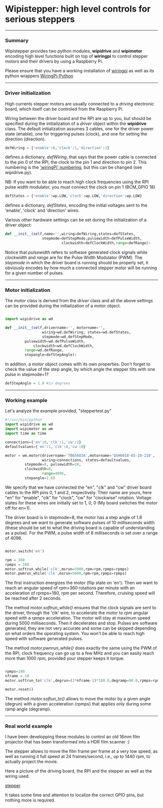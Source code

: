# Wipistepper: high level controls for serious steppers

---

### Summary

Wipistepper provides two python modules, **wipidrive** and
**wipimotor** encoding high level functions built on top of **wiringpi**
to control stepper motors and their drivers by using a Raspberry Pi.

Please ensure that you have a working installation of
[wiringpi](http://wiringpi.com/) as well as its python wrappers [WiringPi-Python](https://github.com/WiringPi/WiringPi-Python)

---

### Driver initialization

High currents stepper motors are usually connected to a *driving*
electronic board, which itself can be controled from the Raspberry
Pi.

Wiring between the driver board and the RPI are up to you, but should
be specified during the initialization of a *driver* object within the
**wipidrive** class. The default initialization assumes 3 cables, one
for the driver power state (enable), one for triggering pulses
(clock), and one for setting the direction (direction).

```python
defWiring = {'enable':0,'clock':1,'direction':2}
```

defines a dictionary, *defWiring*, that says that the power cable is
connected to the pin 0 of the RPI, the clock to the pin 1 and
direction to pin 2. This numbering is the ['wiringPi'
numbering](http://wiringpi.com/pins), but this can be changed (see
wipidrive.py).

NB: If you want to be able to reach high clock frequencies using the
    RPI pulse width modulator, you must connect the clock on pin 1 (BCM_GPIO 18)

```python
defStates = {'enable':wp.LOW,'clock':wp.LOW,'direction':wp.LOW}
```

defines a dictionary, *defStates*, encoding the initial voltages sent
to the 'enable', 'clock' and 'direction' wires.

Various other hardware settings can be set during the initialization
of a driver object:

```python
def __init__(self,name='',wiring=defWiring,states=defStates,
                 stepmode=defStepMode,pulsewidth=defPulseWidth,
		                  clockwidth=defClockWidth,range=defRange):
```				  

Notice that *pulsewidth* refers to software generated clock signals
while *clockwidth* and *range* are for the Pulse Width Modulator
(PWM). The *stepmode* in which the driver board is running should be
properly set, it obviously encodes by how much a connected stepper
motor will be running for a given number of pulses.

---

### Motor initialization

The *motor* class is derived from the *driver* class and all the above
settings can be provided during the initialization of a motor object.

```python

import wipidrive as wd

def __init__(self,drivername='', motorname='',
                 wiring=wd.defWiring, states=wd.defStates,
                 stepmode=wd.defStepMode,
		 pulsewidth=wd.defPulseWidth,
	         clockwidth=wd.defClockWidth,
		 range=wd.defRange,
		 stepangle=defStepAngle):
```

In addition, a *motor* object comes with its own properties. Don't
forget to check the value of the step angle, by which angle the stepper
tilts with one pulse in stepmode=1?

```python
defStepAngle = 1.8 #in degrees
```

---

### Working example

Let's analyze the example provided, "steppertest.py"

```python
#!/usr/bin/python
import wipidrive as wd
import wipimotor as wm
import time as time

connections={'en':0,'clk':1,'cw':2}
defaultvalues={'en':1,'clk':0,'cw':0}

motor = wm.motor(drivername='TB65603A',motorname='QSH6018-65-28-210',
                 wiring=connections, states=defaultvalues,
		 stepmode=8, pulsewidth=10,
		 clockwidth=8,
                 range=4096,
		 stepangle=1.8)

```

We specify that we have connected the "en", "clk" and "cw" driver
board cables to the RPI pins 0, 1 and 2, respectively. Their name are
yours, here "en" for "enable", "clk" for "clock", "cw" for "clockwise"
rotation. Voltage states for these wires are initially set to 1,
0, 0 (My board switches the motor off for en=1).

The driver board is in stepmode=8, the motor has a step angle of 1.8
degrees and we want to generate software pulses of 10 milliseconds
width (these should be set to what the driving board is capable of
understanding as a pulse). For the PWM, a pulse width of 8
milliseconds is set over a range of 4096.


```python

motor.switch('en')

rpm = 360
rpmps = 180
motor.softrun_while('clk',msrun=5000,rpm=rpm,rpmps=rpmps)
motor.pwmrun_while('clk',msrun=5000,rpm=rpm,rpmps=rpmps)

```

The first instruction energizes the motor (flip state on 'en'). Then
we want to reach an angular speed of rpm=360 rotations per minute with an
acceleration of rpmps=180, rpm per second. Therefore, cruising speed
will be reached after 2 seconds.

The method *motor.softrun_while()* ensures that the clock signals are
sent to the driver, through the 'clk' wire, to accelerate the motor to
*rpm* angular speed with a *rpmps* acceleration. The motor will stay
at maximum speed during 5000 milliseconds. Then it decelerates and
stop. Pulses are software generated, they are not very accurate and
some can be skipped depending on what orders the operating system. You
won't be able to reach high speed with software generated pulses.

The method *motor.pwnrun_while()* does exactly the same using the
PWM of the RPI, clock frequency can go up to a few MHz and you can
easily reach more than 1000 rpm, provided your stepper keeps it torque.


```python

rpmps=180
nframe = 10
motor.softrun_to('clk',degrun=(2*nframe-1)*180.0,degramp=90.0,rpmps=rpmps)

motor.reset()

```

The method *motor.softun_to()* allows to move the motor by a given
angle (degrun) with a given acceleration (rpmps) that applies only during
some ramp angle (degramp).

---

### Real world example

I have been developping these modules to control an old 16mm film
projector that has been transformed into a HDR film scanner :)

The stepper allows to move the film frame per frame at a very low
speed, as well as running it full speed at 24 frames/second, i.e., up to
1440 rpm, to actually project the movie.

Here a picture of the driving board, the RPI and the stepper as well
as the wiring used.


[stepper](/docs/stepdriverpi.jpg?raw=true)

It takes some time and attention to localize the
correct GPIO pins, but nothing more is required.
